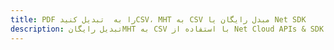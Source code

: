 ---title: PDF را به  تبدیل کنیدCSV، MHT به CSV مبدل رایگان یا Net SDKdescription: تبدیل رایگانMHT به CSV با استفاده از Net Cloud APIs & SDK همچنین اسناد PDF را در Cloud ایجاد، ویرایش و رندر کنید.---